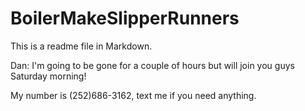 # BoilerMakeSlipperRunners
This is a readme file in Markdown.

Dan: I'm going to be gone for a couple of hours but will join you guys Saturday morning!

My number is (252)686-3162, text me if you need anything.
